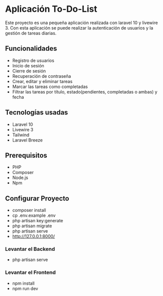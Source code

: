 # Aplicación To-Do-List

Este proyecto es una pequeña aplicación realizada con laravel 10 y livewire 3. Con esta aplicación se puede realizar la autenticación de usuarios y la gestión de tareas diarias.

## Funcionalidades
- Registro de usuarios
- Inicio de sesión
- Cierre de sesión
- Recuperación de contraseña
- Crear, editar y eliminar tareas
- Marcar las tareas como completadas
- Filtrar las tareas por título, estado(pendientes, completadas o ambas) y fecha 


## Tecnologías usadas
- Laravel 10
- Livewire 3
- Tailwind
- Laravel Breeze

## Prerequisitos
- PHP
- Composer
- Node.js 
- Npm

## Configurar Proyecto
- composer install
- cp .env.example .env
- php artisan key:generate
- php artisan migrate
- php artisan serve
- http://127.0.0.1:8000/

### Levantar el Backend
- php artisan serve

### Levantar el Frontend
- npm install
- npm run dev
